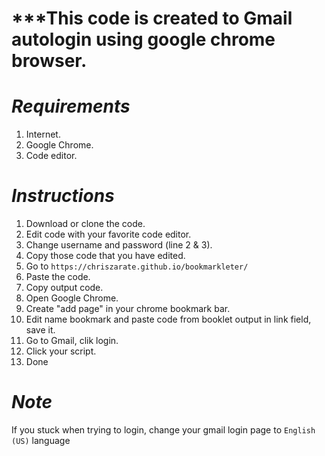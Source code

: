 # ***This code is created to Gmail autologin using google chrome browser.


# _Requirements_

1. Internet.
2. Google Chrome.
3. Code editor.


# _Instructions_

1. Download or clone the code.
2. Edit code with your favorite code editor.
3. Change username and password (line 2 & 3).
4. Copy those code that you have edited.
5. Go to `https://chriszarate.github.io/bookmarkleter/`
6. Paste the code.
7. Copy output code.
8. Open Google Chrome.
9. Create "add page" in your chrome bookmark bar.
10. Edit name bookmark and paste code from booklet output in link field, save it.
11. Go to Gmail, clik login.
12. Click your script.
13. Done

# _Note_
If you stuck when trying to login, change your gmail login page to `English (US)` language
